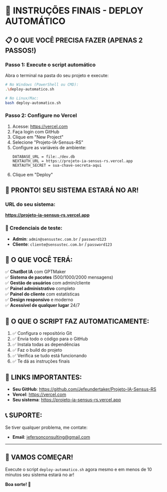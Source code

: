 # 🚀 INSTRUÇÕES FINAIS - DEPLOY AUTOMÁTICO

## 📋 O QUE VOCÊ PRECISA FAZER (APENAS 2 PASSOS!)

### Passo 1: Execute o script automático
Abra o terminal na pasta do seu projeto e execute:

```bash
# No Windows (PowerShell ou CMD):
.\deploy-automatico.sh

# No Linux/Mac:
bash deploy-automatico.sh
```

### Passo 2: Configure no Vercel
1. Acesse: https://vercel.com
2. Faça login com GitHub
3. Clique em "New Project"
4. Selecione "Projeto-IA-Sensus-RS"
5. Configure as variáveis de ambiente:
   ```
   DATABASE_URL = file:./dev.db
   NEXTAUTH_URL = https://projeto-ia-sensus-rs.vercel.app
   NEXTAUTH_SECRET = sua-chave-secreta-aqui
   ```
6. Clique em "Deploy"

## 🎉 PRONTO! SEU SISTEMA ESTARÁ NO AR!

### URL do seu sistema:
**https://projeto-ia-sensus-rs.vercel.app**

### 🔐 Credenciais de teste:
- **Admin**: `admin@sensustec.com.br` / `password123`
- **Cliente**: `cliente@sensustec.com.br` / `password123`

## 📱 O QUE VOCÊ TERÁ:

✅ **ChatBot IA** com GPTMaker  
✅ **Sistema de pacotes** (500/1000/2000 mensagens)  
✅ **Gestão de usuários** com admin/cliente  
✅ **Painel administrativo** completo  
✅ **Painel do cliente** com estatísticas  
✅ **Design responsivo** e moderno  
✅ **Acessível de qualquer lugar** 24/7  

## 🎯 O QUE O SCRIPT FAZ AUTOMATICAMENTE:

1. ✅ Configura o repositório Git
2. ✅ Envia todo o código para o GitHub
3. ✅ Instala todas as dependências
4. ✅ Faz o build do projeto
5. ✅ Verifica se tudo está funcionando
6. ✅ Te dá as instruções finais

## 🔗 LINKS IMPORTANTES:

- **Seu GitHub**: https://github.com/Jefeundertaker/Projeto-IA-Sensus-RS
- **Vercel**: https://vercel.com
- **Seu sistema**: https://projeto-ia-sensus-rs.vercel.app

## 📞 SUPORTE:

Se tiver qualquer problema, me contate:
- **Email**: jefersonconsulting@gmail.com

---

## 🚀 VAMOS COMEÇAR!

Execute o script `deploy-automatico.sh` agora mesmo e em menos de 10 minutos seu sistema estará no ar!

**Boa sorte! 🎉**